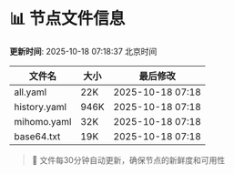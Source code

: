 # 📊 节点文件信息

**更新时间**: 2025-10-18 07:18:37 北京时间

| 文件名 | 大小 | 最后修改 |
|--------|------|----------|
| all.yaml | 22K | 2025-10-18 07:18 |
| history.yaml | 946K | 2025-10-18 07:18 |
| mihomo.yaml | 32K | 2025-10-18 07:18 |
| base64.txt | 19K | 2025-10-18 07:18 |

> 🔄 文件每30分钟自动更新，确保节点的新鲜度和可用性

